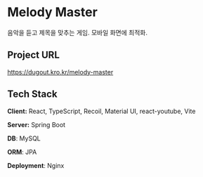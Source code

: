 
# Melody Master

음악을 듣고 제목을 맞추는 게임.
모바일 화면에 최적화.

## Project URL
<a href="https://dugout.kro.kr/melody-master" target="_blank">https://dugout.kro.kr/melody-master</a>

## Tech Stack

**Client:** React, TypeScript, Recoil, Material UI, react-youtube, Vite

**Server:** Spring Boot

**DB**: MySQL

**ORM**: JPA

**Deployment**: Nginx


